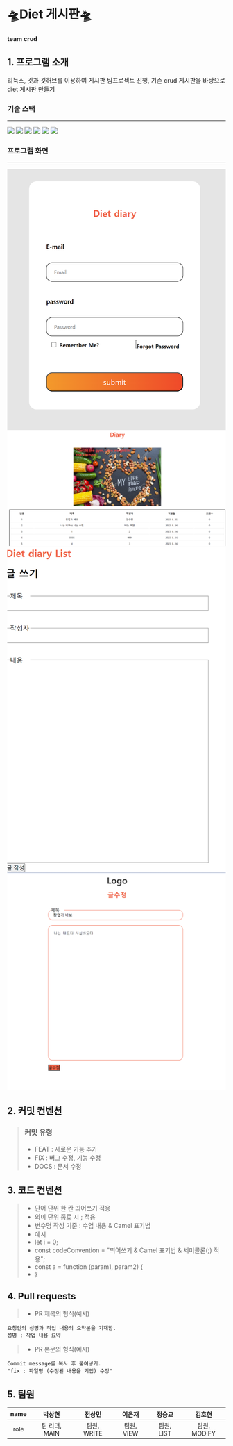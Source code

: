 # 🛸Diet 게시판🛸

#### team crud

## 1. 프로그램 소개

리눅스, 깃과 깃허브를 이용하여 게시판 팀프로젝트 진행, 기존 crud 게시판을 바탕으로 diet 게시판 만들기

### 기술 스택

---

<div>
   <img src="https://img.shields.io/badge/github-181717?style=for-the-badge&logo=github&logoColor=white">
   <img src="https://img.shields.io/badge/git-F05032?style=for-the-badge&logo=git&logoColor=white">
   <img src="https://img.shields.io/badge/Ubuntu-FFEA00?style=for-the-badge&logo=git&logoColor=white">
   <img src="https://img.shields.io/badge/javascript-000000?style=for-the-badge&logo=git&logoColor=yellow">
   <img src="https://img.shields.io/badge/html-FF4500?style=for-the-badge&logo=git&logoColor=white">
   <img src="https://img.shields.io/badge/css-0000CD?style=for-the-badge&logo=git&logoColor=white">
</div>
   
### 프로그램 화면 
---------------------------
<img src="./public/img/login.png">
<img src="./public/img/list.png">
<img src="./public/img/write.png">
<img src="./public/img/modify.png">

## 2. 커밋 컨벤션

> ### 커밋 유형
>
> - FEAT : 새로운 기능 추가
> - FIX : 버그 수정, 기능 수정
> - DOCS : 문서 수정

## 3. 코드 컨벤션

> - 단어 단위 한 칸 띄어쓰기 적용
> - 의미 단위 종료 시 ; 적용
> - 변수명 작성 기준 : 수업 내용 & Camel 표기법
> - 예시
> - let i = 0;
> - const codeConvention = "띄어쓰기 & Camel 표기법 & 세미콜론(;) 적용";
> - const a = function (param1, param2) {
> - }

## 4. Pull requests

> - PR 제목의 형식(예시)

    요청인의 성명과 작업 내용의 요약본을 기재함.
    성명 : 작업 내용 요약

> - PR 본문의 형식(예시)

    Commit message를 복사 후 붙여넣기.
    "fix : 파일명 (수정된 내용을 기입) 수정"

## 5. 팀원

| name |    박상현     |   전상민    |   이은재   |   정승교   |    김호현    |
| :--: | :-----------: | :---------: | :--------: | :--------: | :----------: |
| role | 팀 리더, MAIN | 팀원, WRITE | 팀원, VIEW | 팀원, LIST | 팀원, MODIFY |
